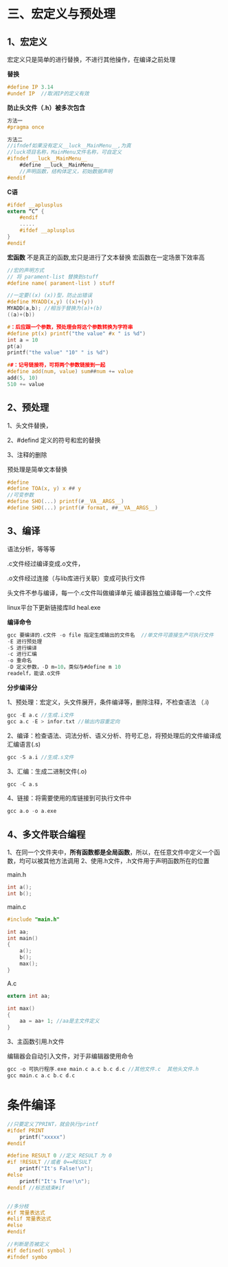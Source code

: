# 三、宏定义与预处理

## 1、宏定义

宏定义只是简单的进行替换，不进行其他操作，在编译之前处理

**替换**

```c
#define IP 3.14
#undef IP  //取消IP的定义有效
```

**防止头文件（.h）被多次包含**

```c
方法一
#pragma once

方法二
//ifndef如果没有定义__luck__MainMenu__,为真
//luck项目名称，MainMenu文件名称，可自定义
#ifndef __luck__MainMenu__  
    #define __luck__MainMenu__
    //声明函数，结构体定义，初始数据声明
#endif
```

**C语**

```c
#ifdef __aplusplus
extern “C” {
    #endif
    .....
    #ifdef __aplusplus
}
#endif
```

**宏函数** 不是真正的函数,宏只是进行了文本替换
宏函数在一定场景下效率高

```c
//宏的声明方式
// 将 parament-list 替换到stuff
#define name( parament-list ) stuff

//一定要((x) (x))型，防止出错误
#define MYADD(x,y) ((x)+(y)) 
MYADD(a,b); //相当于替换为(a)+(b)
((a)+(b))

#：后应跟一个参数，预处理会将这个参数转换为字符串
#define pt(x) printf("the value" #x " is %d")
int a = 10 
pt(a)
printf("the value" "10" " is %d")

##：记号链接符，可将两个参数链接到一起
#define add(num, value) sum##num += value
add(5, 10) 
510 += value
```

## 2、预处理

1、头文件替换，

2、#defind 定义的符号和宏的替换

3、注释的删除

预处理是简单文本替换

```c
#define
#define TOA(x, y) x ## y
//可变参数
#define SHO(...) printf(#__VA__ARGS__)
#define SHO(...) printf(# format, ##__VA__ARGS__)
```

## 3、编译

语法分析，等等等

.c文件经过编译变成.o文件，

.o文件经过连接（与lib库进行关联）变成可执行文件

头文件不参与编译，每一个.c文件叫做编译单元
编译器独立编译每一个.c文件

linux平台下更新链接库lld heal.exe

**编译命令**

```c
gcc 要编译的.c文件 -o file 指定生成输出的文件名  //单文件可直接生产可执行文件
-E 进行预处理
-S 进行编译
-c 进行汇编
-o 重命名
-D 定义参数，-D m=10，类似与#define m 10
readelf，能读.o文件
```

**分步编译分**

1、预处理：宏定义，头文件展开，条件编译等，删除注释，不检查语法 （.i)

```c
gcc -E a.c //生成.i文件
gcc a.c -E > infor.txt //输出内容重定向
```

2、编译：检查语法、词法分析、语义分析、符号汇总，将预处理后的文件编译成汇编语言(.s)

```c
gcc -S a.i //生成.s文件
```

3、汇编：生成二进制文件(.o)

```c
gcc -C a.s
```

4、链接：将需要使用的库链接到可执行文件中

```c
gcc a.o -o a.exe
```

## 4、多文件联合编程

1、在同一个文件夹中，**所有函数都是全局函数**，所以，在任意文件中定义一个函数，均可以被其他方法调用
2、使用.h文件，.h文件用于声明函数所在的位置

main.h

```c
int a();
int b();
```

main.c

```c
#include "main.h"

int aa;
int main()
{
    a();
    b();
    max();
}
```

A.c

```c
extern int aa;

int max()
{
    aa = aa+ 1; //aa是主文件定义
}
```

3、主函数引用.h文件

编辑器会自动引入文件，对于非编辑器使用命令

```c
gcc -o 可执行程序.exe main.c a.c b.c d.c //其他文件.c  其他头文件.h
gcc main.c a.c b.c d.c 
```

# 条件编译

```c
//只要定义了PRINT，就会执行printf
#ifdef PRINT
    printf("xxxxx")
#endif

#define RESULT 0 //定义 RESULT 为 0
#if !RESULT //或者 0==RESULT
    printf("It's False!\n");
#else
    printf("It's True!\n");
#endif //标志结束#if


//多分枝
#if 常量表达式
#elif 常量表达式
#else
#endif

//判断是否被定义
#if defined( symbol )
#ifndef symbo


```

